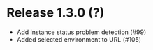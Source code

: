 # Release 1.3.0 (?)

- Add instance status problem detection (#99)
- Added selected environment to URL (#105)
